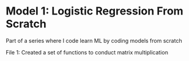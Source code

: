 # Model 1: Logistic Regression From Scratch

Part of a series where I code learn ML by coding models from scratch

File 1: Created a set of functions to conduct matrix multiplication
